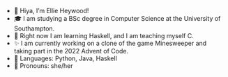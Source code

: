 - 👋 Hiya, I’m Ellie Heywood!
- 🎓 I am studying a BSc degree in Computer Science at the University of Southampton.
- 🌱 Right now I am learning Haskell, and I am teaching myself C.
- ✨ I am currently working on a clone of the game Minesweeper and taking part in the 2022 Advent of Code.
- 💬 Languages: Python, Java, Haskell
- 💞️ Pronouns: she/her

<!---
IAmSmellephant/IAmSmellephant is a ✨ special ✨ repository because its `README.md` (this file) appears on your GitHub profile.
You can click the Preview link to take a look at your changes.
--->
